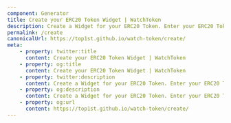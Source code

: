 ```yaml
---
component: Generator
title: Create your ERC20 Token Widget | WatchToken
description: Create a Widget for your ERC20 Token. Enter your ERC20 Token details, create a Widget and share it with your users.
permalink: /create
canonicalUrl: https://top1st.github.io/watch-token/create/
meta:
    - property: twitter:title
      content: Create your ERC20 Token Widget | WatchToken
    - property: og:title
      content: Create your ERC20 Token Widget | WatchToken
    - property: twitter:description
      content: Create a Widget for your ERC20 Token. Enter your ERC20 Token details, create a Widget and share it with your users.
    - property: og:description
      content: Create a Widget for your ERC20 Token. Enter your ERC20 Token details, create a Widget and share it with your users.
    - property: og:url
      content: https://top1st.github.io/watch-token/create/
---
```

